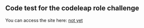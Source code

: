 <h2>Code test for the codeleap role challenge</h2>

You can access the site here: <a href="#">not yet</a>